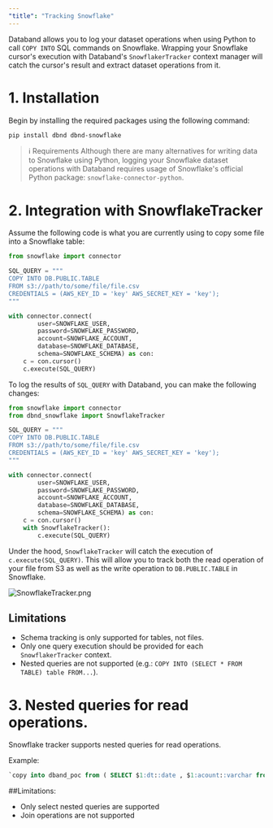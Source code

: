 ```yaml
---
"title": "Tracking Snowflake"
---
```

Databand allows you to log your dataset operations when using Python to call `COPY INTO` SQL commands on Snowflake. Wrapping your Snowflake cursor's execution with Databand's `SnowflakerTracker` context manager will catch the cursor's result and extract dataset operations from it.

# 1. Installation

Begin by installing the required packages using the following command:
```bash
pip install dbnd dbnd-snowflake
```

> ℹ️ Requirements
> Although there are many alternatives for writing data to Snowflake using Python, logging your Snowflake dataset operations with Databand requires usage of Snowflake's official Python package: `snowflake-connector-python`.

# 2. Integration with SnowflakeTracker

Assume the following code is what you are currently using to copy some file into a Snowflake table:


<!-- noqa -->
```python
from snowflake import connector

SQL_QUERY = """
COPY INTO DB.PUBLIC.TABLE
FROM s3://path/to/some/file/file.csv
CREDENTIALS = (AWS_KEY_ID = 'key' AWS_SECRET_KEY = 'key');
"""

with connector.connect(
        user=SNOWFLAKE_USER,
        password=SNOWFLAKE_PASSWORD,
        account=SNOWFLAKE_ACCOUNT,
        database=SNOWFLAKE_DATABASE,
        schema=SNOWFLAKE_SCHEMA) as con:
    c = con.cursor()
    c.execute(SQL_QUERY)
```


To log the results of `SQL_QUERY` with Databand, you can make the following changes:

<!-- noqa -->
```python
from snowflake import connector
from dbnd_snowflake import SnowflakeTracker

SQL_QUERY = """
COPY INTO DB.PUBLIC.TABLE
FROM s3://path/to/some/file/file.csv
CREDENTIALS = (AWS_KEY_ID = 'key' AWS_SECRET_KEY = 'key');
"""

with connector.connect(
        user=SNOWFLAKE_USER,
        password=SNOWFLAKE_PASSWORD,
        account=SNOWFLAKE_ACCOUNT,
        database=SNOWFLAKE_DATABASE,
        schema=SNOWFLAKE_SCHEMA) as con:
    c = con.cursor()
    with SnowflakeTracker():
        c.execute(SQL_QUERY)
```

Under the hood, `SnowflakeTracker` will catch the execution of `c.execute(SQL_QUERY)`. This will allow you to track both the read operation of your file from S3 as well as the write operation to `DB.PUBLIC.TABLE` in Snowflake.

![SnowflakeTracker.png](https://files.readme.io/9194509-SnowflakeTracker.png)


## Limitations

- Schema tracking is only supported for tables, not files.
- Only one query execution should be provided for each `SnowflakerTracker` context.
- Nested queries are not supported (e.g.: `COPY INTO (SELECT * FROM TABLE) table FROM...`).


# 3. Nested queries for read operations.

Snowflake tracker supports nested queries for read operations.

Example:
```sql
`copy into dband_poc from ( SELECT $1:dt::date , $1:acount::varchar from @dband_poc/dt=20220316/);`

```

##Limitations:

- Only select nested queries are supported
- Join operations are not supported